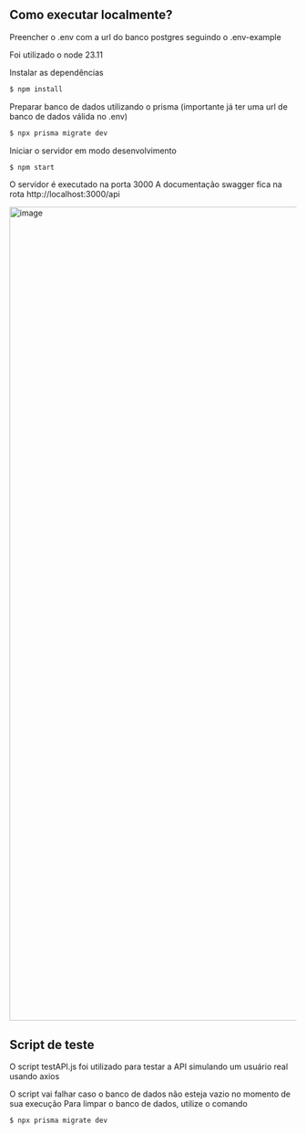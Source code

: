 ## Como executar localmente?
Preencher o .env com a url do banco postgres seguindo o .env-example

Foi utilizado o node 23.11

Instalar as dependências
```bash
$ npm install
```

Preparar banco de dados utilizando o prisma (importante já ter uma url de banco de dados válida no .env)
```bash
$ npx prisma migrate dev
```

Iniciar o servidor em modo desenvolvimento
```bash
$ npm start
```

O servidor é executado na porta 3000
A documentação swagger fica na rota http://localhost:3000/api

<img width="1426" alt="image" src="https://github.com/user-attachments/assets/eae69eed-1542-4058-a7e1-62753d1422e4" />


## Script de teste
O script testAPI.js foi utilizado para testar a API simulando um usuário real usando axios

O script vai falhar caso o banco de dados não esteja vazio no momento de sua execução
Para limpar o banco de dados, utilize o comando
```bash
$ npx prisma migrate dev
```
